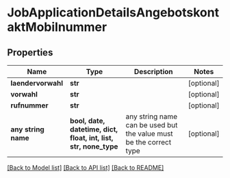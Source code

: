 # JobApplicationDetailsAngebotskontaktMobilnummer


## Properties
Name | Type | Description | Notes
------------ | ------------- | ------------- | -------------
**laendervorwahl** | **str** |  | [optional] 
**vorwahl** | **str** |  | [optional] 
**rufnummer** | **str** |  | [optional] 
**any string name** | **bool, date, datetime, dict, float, int, list, str, none_type** | any string name can be used but the value must be the correct type | [optional]

[[Back to Model list]](../README.md#documentation-for-models) [[Back to API list]](../README.md#documentation-for-api-endpoints) [[Back to README]](../README.md)


